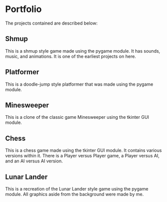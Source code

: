 # Portfolio

The projects contained are described below:

## Shmup
This is a shmup style game made using the pygame module. It has sounds, music, and animations.
It is one of the earliest projects on here.

## Platformer
This is a doodle-jump style platformer that was made using the pygame module.

## Minesweeper
This is a clone of the classic game Minesweeper using the tkinter GUI module.

## Chess
This is a chess game made using the tkinter GUI module. It contains various versions within it.
There is a Player versus Player game, a Player versus AI, and an AI versus AI version.

## Lunar Lander
This is a recreation of the Lunar Lander style game using the pygame module. All graphics aside from the background
were made by me.
